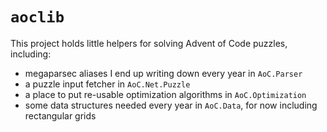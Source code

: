 `aoclib`
=====

This project holds little helpers for solving Advent of Code puzzles, including:

* megaparsec aliases I end up writing down every year in `AoC.Parser`
* a puzzle input fetcher in `AoC.Net.Puzzle`
* a place to put re-usable optimization algorithms in `AoC.Optimization`
* some data structures needed every year in `AoC.Data`, for now including rectangular grids
